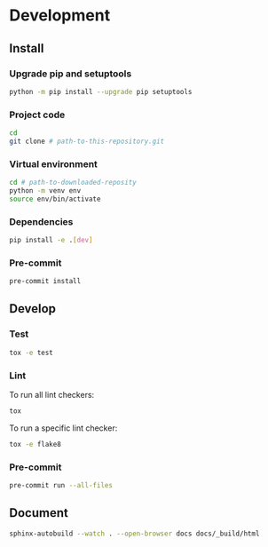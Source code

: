 # Development
## Install
### Upgrade pip and setuptools
```sh
python -m pip install --upgrade pip setuptools
```

### Project code
```sh
cd
git clone # path-to-this-repository.git
```

### Virtual environment
```sh
cd # path-to-downloaded-reposity
python -m venv env
source env/bin/activate
```

### Dependencies
```sh
pip install -e .[dev]
```

### Pre-commit
```sh
pre-commit install
```

## Develop
### Test
```sh
tox -e test
```

### Lint
To run all lint checkers:
```sh
tox
```

To run a specific lint checker:
```sh
tox -e flake8
```

### Pre-commit
```sh
pre-commit run --all-files
```

## Document
```sh
sphinx-autobuild --watch . --open-browser docs docs/_build/html
```
